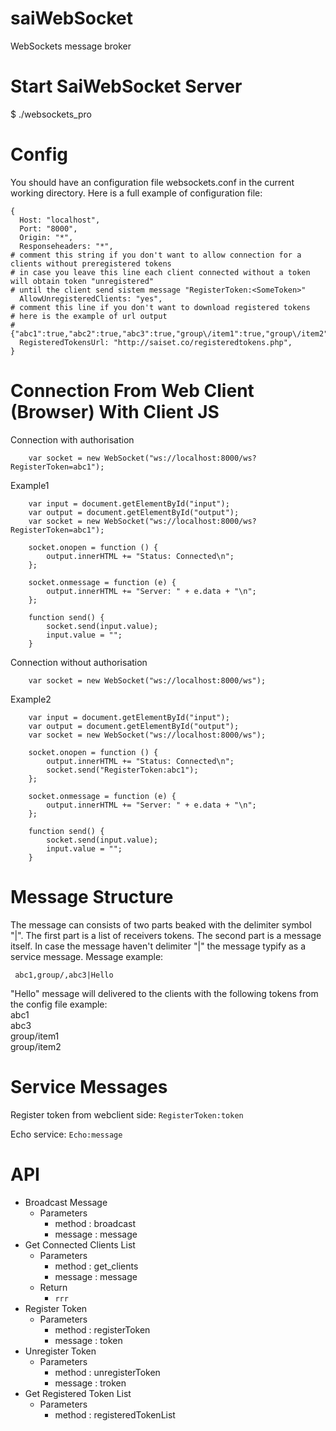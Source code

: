 # saiWebSocket
WebSockets message broker
# Start SaiWebSocket Server
 $ ./websockets_pro 
# Config
You should have an configuration file websockets.conf in the current working directory. Here is a full example of configuration file:
```
{
  Host: "localhost",
  Port: "8000",
  Origin: "*",
  Responseheaders: "*",
# comment this string if you don't want to allow connection for a clients without preregistered tokens
# in case you leave this line each client connected without a token will obtain token "unregistered"
# until the client send sistem message "RegisterToken:<SomeToken>"
  AllowUnregisteredClients: "yes", 
# comment this line if you don't want to download registered tokens
# here is the example of url output
# {"abc1":true,"abc2":true,"abc3":true,"group\/item1":true,"group\/item2":true}
  RegisteredTokensUrl: "http://saiset.co/registeredtokens.php", 
} 
```

# Connection From Web Client (Browser) With Client JS
Connection with authorisation
``` 
	var socket = new WebSocket("ws://localhost:8000/ws?RegisterToken=abc1");
```          

Example1
``` 
	var input = document.getElementById("input");
	var output = document.getElementById("output");
	var socket = new WebSocket("ws://localhost:8000/ws?RegisterToken=abc1");

	socket.onopen = function () {
		output.innerHTML += "Status: Connected\n";
	};

	socket.onmessage = function (e) {
		output.innerHTML += "Server: " + e.data + "\n";
	};

	function send() {
		socket.send(input.value);
		input.value = "";
	}
```          

Connection without authorisation
``` 
	var socket = new WebSocket("ws://localhost:8000/ws");
```          

Example2
``` 
	var input = document.getElementById("input");
	var output = document.getElementById("output");
	var socket = new WebSocket("ws://localhost:8000/ws");

	socket.onopen = function () {
		output.innerHTML += "Status: Connected\n";
		socket.send("RegisterToken:abc1");
	};

	socket.onmessage = function (e) {
		output.innerHTML += "Server: " + e.data + "\n";
	};

	function send() {
		socket.send(input.value);
		input.value = "";
	}
```
          
# Message Structure
The message can consists of two parts beaked with the delimiter symbol "|". The first part is a list of receivers tokens. The second part is a message itself. In case the message haven't delimiter "|" the message typify as a service message.
Message example:
```
 abc1,group/,abc3|Hello 
```
"Hello" message will delivered to the clients with the following tokens from the config file example:\
abc1\
abc3\
group/item1\
group/item2

# Service Messages
Register token from webclient side:
``` RegisterToken:token ```

Echo service:
``` Echo:message ```

# API
- Broadcast Message
  - Parameters
    * method : broadcast
    * message : message
- Get Connected Clients List
  - Parameters
    * method : get_clients
    * message : message
  - Return
    * ```rrr```
- Register Token
  - Parameters
    * method : registerToken
    * message : token
- Unregister Token
  - Parameters
    * method : unregisterToken
    * message : troken
- Get Registered Token List
  - Parameters
    * method : registeredTokenList
